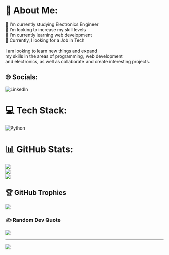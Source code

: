 # 💫 About Me:
🔭 I’m currently studying Electronics Engineer<br>🦾 I’m looking to increase my skill levels<br>🌱 I’m currently learning web development<br>💬 Currently, I looking for a Job in Tech<br><br>I am looking to learn new things and expand <br>my skills in the areas of programming, web development <br>and electronics, as well as collaborate and create interesting projects.


## 🌐 Socials:
![LinkedIn](https://www.linkedin.com/in/osmar-ramoa-55191313a?utm_source=share&utm_campaign=share_via&utm_content=profile&utm_medium=android_app) 

# 💻 Tech Stack:
![Python](https://img.shields.io/badge/python-3670A0?style=for-the-badge&logo=python&logoColor=ffdd54)
# 📊 GitHub Stats:
![](https://github-readme-stats.vercel.app/api?username=RAJODU9&theme=dark&hide_border=false&include_all_commits=false&count_private=false)<br/>
![](https://github-readme-streak-stats.herokuapp.com/?user=RAJODU9&theme=dark&hide_border=false)<br/>
![](https://github-readme-stats.vercel.app/api/top-langs/?username=RAJODU9&theme=dark&hide_border=false&include_all_commits=false&count_private=false&layout=compact)

## 🏆 GitHub Trophies
![](https://github-profile-trophy.vercel.app/?username=RAJODU9&theme=radical&no-frame=false&no-bg=true&margin-w=4)

### ✍️ Random Dev Quote
![](https://quotes-github-readme.vercel.app/api?type=horizontal&theme=radical)

---
[![](https://visitcount.itsvg.in/api?id=RAJODU9&icon=0&color=0)](https://visitcount.itsvg.in)

<!-- Proudly created with GPRM ( https://gprm.itsvg.in ) -->
